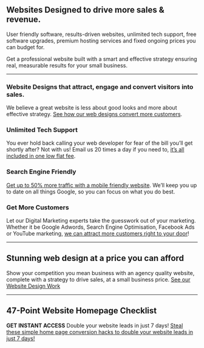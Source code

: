 ## Websites Designed to drive more sales & revenue.

User friendly software, results-driven websites, unlimited tech support, free software upgrades, premium hosting services and fixed ongoing prices you can budget for.

Get a professional website built with a smart and effective strategy ensuring real, measurable results for your small business.

* * *

### Website Designs that attract, engage and convert visitors into sales.

We believe a great website is less about good looks and more about effective strategy. [See how our web designs convert more customers](https://github.com/dmaillard/David-Maillard/edit/master/README.md).

### Unlimited Tech Support

You ever hold back calling your web developer for fear of the bill you’ll get shortly after? Not with us! Email us 20 times a day if you need to, [it’s all included in one low flat fee](https://github.com/dmaillard/David-Maillard/edit/master/README.md).

### Search Engine Friendly

[Get up to 50% more traffic with a mobile friendly website](https://github.com/dmaillard/David-Maillard/edit/master/README.md). We’ll keep you up to date on all things Google, so you can focus on what you do best.

### Get More Customers

Let our Digital Marketing experts take the guesswork out of your marketing. Whether it be Google Adwords, Search Engine Optimisation, Facebook Ads or YouTube marketing, [we can attract more customers right to your door](https://github.com/dmaillard/David-Maillard/edit/master/README.md)!

***

## Stunning web design at a price you can afford

Show your competition you mean business with an agency quality website, complete with a strategy to drive sales, at a small business price. [See our Website Design Work](https://github.com/dmaillard/David-Maillard/edit/master/README.md)

***

## 47-Point Website Homepage Checklist

**GET INSTANT ACCESS** Double your website leads in just 7 days! [Steal these simple home page conversion hacks to double your website leads in just 7 days!](https://github.com/dmaillard/David-Maillard/edit/master/README.md)
